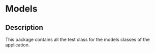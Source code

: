 # Models

## Description
This package contains all the test class for the models classes of the application.